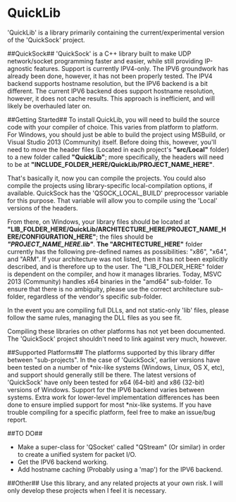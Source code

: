 # QuickLib
'QuickLib' is a library primarily containing the current/experimental version of the 'QuickSock' project.

##QuickSock##
'QuickSock' is a C++ library built to make UDP network/socket programming faster and easier, while still providing IP-agnostic features. Support is currently IPV4-only. The IPV6 groundwork has already been done, however, it has not been properly tested. The IPV4 backend supports hostname resolution, but the IPV6 backend is a bit different. The current IPV6 backend does support hostname resolution, however, it does not cache results. This approach is inefficient, and will likely be overhauled later on.

##Getting Started##
To install QuickLib, you will need to build the source code with your compiler of choice. This varies from platform to platform. For Windows, you should just be able to build the project using MSBuild, or Visual Studio 2013 (Community) itself. Before doing this, however, you'll need to move the header files (Located in each project's **"src/Local"** folder) to a new folder called **"QuickLib"**; more specifically, the headers will need to be at **"INCLUDE_FOLDER_HERE/QuickLib/PROJECT_NAME_HERE"**.

That's basically it, now you can compile the projects. You could also compile the projects using library-specific local-compilation options, if available. QuickSock has the 'QSOCK_LOCAL_BUILD' preprocessor variable for this purpose. That variable will allow you to compile using the 'Local' versions of the headers.

From there, on Windows, your library files should be located at **"LIB_FOLDER_HERE/QuickLib/ARCHITECTURE_HERE/PROJECT_NAME_HERE/CONFIGURATION_HERE"**; the files should be ***"PROJECT_NAME_HERE.lib"***. **The "ARCHITECTURE_HERE"** folder currently has the following pre-defined names as possibilities: "x86", "x64", and "ARM". If your architecture was not listed, then it has not been explicitly described, and is therefore up to the user. The "LIB_FOLDER_HERE" folder is dependent on the compiler, and how it manages libraries. Today, MSVC 2013 (Community) handles x64 binaries in the "amd64" sub-folder. To ensure that there is no ambiguity, please use the correct architecture sub-folder, regardless of the vendor's specific sub-folder.

In the event you are compiling full DLLs, and not static-only 'lib' files, please follow the same rules, managing the DLL files as you see fit.

Compiling these libraries on other platforms has not yet been documented. The 'QuickSock' project shouldn't need to link against very much, however.

##Supported Platforms##
The platforms supported by this library differ between "sub-projects". In the case of 'QuickSock', earlier versions have been tested on a number of *nix-like systems (Windows, Linux, OS X, etc), and support should generally still be there. The latest versions of 'QuickSock' have only been tested for x64 (64-bit) and x86 (32-bit) versions of Windows. Support for the IPV6 backend varies between systems. Extra work for lower-level implementation differences has been done to ensure implied support for most *nix-like systems. If you have trouble compiling for a specific platform, feel free to make an issue/bug report.

##TO DO##
* Make a super-class for 'QSocket' called "QStream" (Or similar) in order to create a unified system for packet I/O.
* Get the IPV6 backend working.
* Add hostname caching (Probably using a 'map') for the IPV6 backend.

##Other##
Use this library, and any related projects at your own risk. I will only develop these projects when I feel it is necessary.
